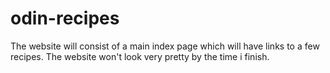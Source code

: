 # odin-recipes
The website will consist of a main index page which will have links to a few recipes. The website won't look very pretty by the time i finish.